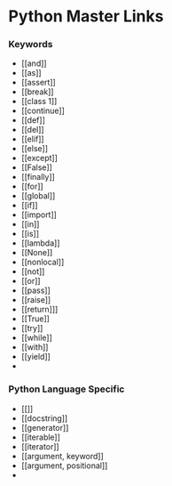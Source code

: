 # Python Master Links
### Keywords
+ [[and]]
+ [[as]]
+ [[assert]]
+ [[break]]
+ [[class 1]]
+ [[continue]]
+ [[def]]
+ [[del]]
+ [[elif]]
+ [[else]]
+ [[except]]
+ [[False]]
+ [[finally]]
+ [[for]]
+ [[global]]
+ [[if]]
+ [[import]]
+ [[in]]
+ [[is]]
+ [[lambda]]
+ [[None]]
+ [[nonlocal]]
+ [[not]]
+ [[or]]
+ [[pass]]
+ [[raise]]
+ [[return]]]
+ [[True]]
+ [[try]]
+ [[while]]
+ [[with]]
+ [[yield]]
+

### Python Language Specific
+ [[]]
+ [[docstring]]
+ [[generator]]
+ [[iterable]]
+ [[iterator]]
+ [[argument, keyword]]
+ [[argument, positional]]
+ 
